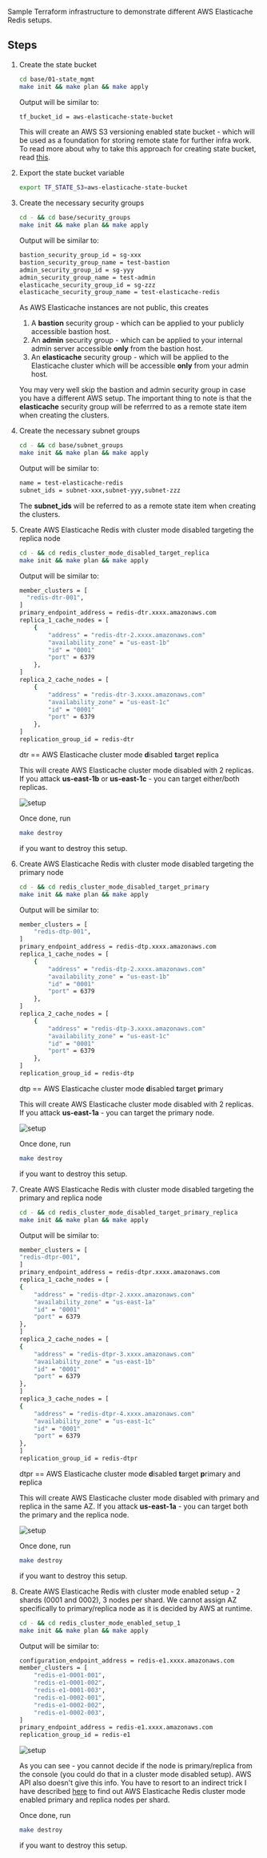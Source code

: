 Sample Terraform infrastructure to demonstrate different AWS Elasticache Redis setups.

## Steps

1. Create the state bucket

    ```sh
    cd base/01-state_mgmt
    make init && make plan && make apply
    ```

    Output will be similar to:

    ```sh
    tf_bucket_id = aws-elasticache-state-bucket
    ```

    This will create an AWS S3 versioning enabled state bucket - which will be used as a foundation for storing remote
    state for further infra work. To read more about why to take this approach for creating state bucket, read [this](https://github.com/saurabh-hirani/terraform-aws-state-mgmt).

2. Export the state bucket variable

    ```sh
    export TF_STATE_S3=aws-elasticache-state-bucket
    ```

3. Create the necessary security groups

    ```sh
    cd - && cd base/security_groups
    make init && make plan && make apply
    ```

    Output will be similar to:

    ```sh
    bastion_security_group_id = sg-xxx
    bastion_security_group_name = test-bastion
    admin_security_group_id = sg-yyy
    admin_security_group_name = test-admin
    elasticache_security_group_id = sg-zzz
    elasticache_security_group_name = test-elasticache-redis
    ```

    As AWS Elasticache instances are not public, this creates

    1. A **bastion** security group - which can be applied to your publicly accessible bastion host.
    2. An **admin** security group - which can be applied to your internal admin server accessible **only** from the bastion host.
    3. An **elasticache** security group - which will be applied to the Elasticache cluster which will be accessible **only** from your admin host.

    You may very well skip the bastion and admin security group in case you have a different AWS setup. The important thing to
    note is that the **elasticache** security group will be referrred to as a remote state item when creating the clusters.

4. Create the necessary subnet groups

    ```sh
    cd - && cd base/subnet_groups
    make init && make plan && make apply
    ```

    Output will be similar to:

    ```sh
    name = test-elasticache-redis
    subnet_ids = subnet-xxx,subnet-yyy,subnet-zzz
    ```

    The **subnet_ids** will be referred to as a remote state item when creating the clusters.

5. Create AWS Elasticache Redis with cluster mode disabled targeting the replica node

    ```sh
    cd - && cd redis_cluster_mode_disabled_target_replica
    make init && make plan && make apply
    ```

    Output will be similar to:

    ```sh
    member_clusters = [
      "redis-dtr-001",
    ]
    primary_endpoint_address = redis-dtr.xxxx.amazonaws.com
    replica_1_cache_nodes = [
        {
            "address" = "redis-dtr-2.xxxx.amazonaws.com"
            "availability_zone" = "us-east-1b"
            "id" = "0001"
            "port" = 6379
        },
    ]
    replica_2_cache_nodes = [
        {
            "address" = "redis-dtr-3.xxxx.amazonaws.com"
            "availability_zone" = "us-east-1c"
            "id" = "0001"
            "port" = 6379
        },
    ]
    replication_group_id = redis-dtr
    ```

    dtr == AWS Elasticache cluster mode **d**isabled **t**arget **r**eplica

    This will create AWS Elasticache cluster mode disabled with 2 replicas. If you attack
    **us-east-1b** or **us-east-1c** - you can target either/both replicas.

    ![setup](./images/aws-elasticache-redis-dtr-setup.png)

    Once done, run

    ```sh
    make destroy
    ```

    if you want to destroy this setup.

6. Create AWS Elasticache Redis with cluster mode disabled targeting the primary node

    ```sh
    cd - && cd redis_cluster_mode_disabled_target_primary
    make init && make plan && make apply
    ```

    Output will be similar to:

    ```sh
    member_clusters = [
        "redis-dtp-001",
    ]
    primary_endpoint_address = redis-dtp.xxxx.amazonaws.com
    replica_1_cache_nodes = [
        {
            "address" = "redis-dtp-2.xxxx.amazonaws.com"
            "availability_zone" = "us-east-1b"
            "id" = "0001"
            "port" = 6379
        },
    ]
    replica_2_cache_nodes = [
        {
            "address" = "redis-dtp-3.xxxx.amazonaws.com"
            "availability_zone" = "us-east-1c"
            "id" = "0001"
            "port" = 6379
        },
    ]
    replication_group_id = redis-dtp
    ```

    dtp == AWS Elasticache cluster mode **d**isabled **t**arget **p**rimary

    This will create AWS Elasticache cluster mode disabled with 2 replicas. If you attack
    **us-east-1a** - you can target the primary node.

    ![setup](./images/aws-elasticache-redis-dtp-setup.png)

    Once done, run

    ```sh
    make destroy
    ```

    if you want to destroy this setup.

7. Create AWS Elasticache Redis with cluster mode disabled targeting the primary and replica node

    ```sh
    cd - && cd redis_cluster_mode_disabled_target_primary_replica
    make init && make plan && make apply
    ```

    Output will be similar to:

    ```sh
    member_clusters = [
    "redis-dtpr-001",
    ]
    primary_endpoint_address = redis-dtpr.xxxx.amazonaws.com
    replica_1_cache_nodes = [
    {
        "address" = "redis-dtpr-2.xxxx.amazonaws.com"
        "availability_zone" = "us-east-1a"
        "id" = "0001"
        "port" = 6379
    },
    ]
    replica_2_cache_nodes = [
    {
        "address" = "redis-dtpr-3.xxxx.amazonaws.com"
        "availability_zone" = "us-east-1b"
        "id" = "0001"
        "port" = 6379
    },
    ]
    replica_3_cache_nodes = [
    {
        "address" = "redis-dtpr-4.xxxx.amazonaws.com"
        "availability_zone" = "us-east-1c"
        "id" = "0001"
        "port" = 6379
    },
    ]
    replication_group_id = redis-dtpr
    ```

    dtpr == AWS Elasticache cluster mode **d**isabled **t**arget **p**rimary and **r**eplica

    This will create AWS Elasticache cluster mode disabled with primary and replica in the same AZ. If you attack
    **us-east-1a** - you can target both the primary and the replica node.

    ![setup](./images/aws-elasticache-redis-dtpr-setup.png)

    Once done, run

    ```sh
    make destroy
    ```

    if you want to destroy this setup.

8. Create AWS Elasticache Redis with cluster mode enabled setup - 2 shards (0001 and 0002), 3 nodes per shard. We cannot assign AZ
   specifically to primary/replica node as it is decided by AWS at runtime.

    ```sh
    cd - && cd redis_cluster_mode_enabled_setup_1
    make init && make plan && make apply
    ```

    Output will be similar to:

    ```sh
    configuration_endpoint_address = redis-e1.xxxx.amazonaws.com
    member_clusters = [
        "redis-e1-0001-001",
        "redis-e1-0001-002",
        "redis-e1-0001-003",
        "redis-e1-0002-001",
        "redis-e1-0002-002",
        "redis-e1-0002-003",
    ]
    primary_endpoint_address = redis-e1.xxxx.amazonaws.com
    replication_group_id = redis-e1
    ```

    ![setup](./images/aws-elasticache-redis-e1-setup.png)

    As you can see - you cannot decide if the node is primary/replica from the console (you could do that in a cluster mode
    disabled setup). AWS API also doesn't give this info. You have to resort to an indirect trick I have described [here](https://stackoverflow.com/questions/42061598/how-can-we-see-which-nodes-are-primary-or-replica-in-aws-elasticache-redis-clus/56560240#56560240) to
    find out AWS Elasticache Redis cluster mode enabled primary and replica nodes per shard.

    Once done, run

    ```sh
    make destroy
    ```

    if you want to destroy this setup.
